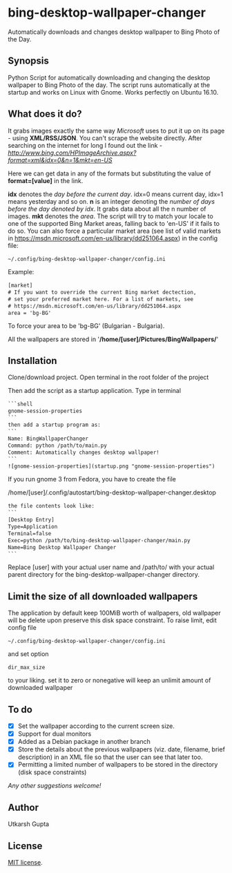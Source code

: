 # bing-desktop-wallpaper-changer
Automatically downloads and changes desktop wallpaper to Bing Photo of the Day.

## Synopsis
Python Script for automatically downloading and changing the desktop wallpaper to Bing Photo of the day. The script runs automatically at the startup and works on Linux with Gnome. Works perfectly on Ubuntu 16.10.

## What does it do?
It grabs images exactly the same way *Microsoft* uses to put it up on its page - using **XML/RSS/JSON**. You can't scrape the website directly. After searching on the internet for long I found out the link - *http://www.bing.com/HPImageArchive.aspx?format=xml&idx=0&n=1&mkt=en-US*

Here we can get data in any of the formats but substituting the value of **format=[value]** in the link.

**idx** denotes the *day before the current day*. idx=0 means current day, idx=1 means yesterday and so on.
**n** is an integer denoting the *number of days before the day denoted by idx*. It grabs data about all the n number of images.
**mkt** denotes the *area*. The script will try to match your locale to one of the supported Bing Market areas, falling back to 'en-US' if it fails to do so. You can also force a particular market area (see list of valid markets in https://msdn.microsoft.com/en-us/library/dd251064.aspx) in the config file:

```
~/.config/bing-desktop-wallpaper-changer/config.ini
```

Example:

```
[market]
# If you want to override the current Bing market dectection,
# set your preferred market here. For a list of markets, see
# https://msdn.microsoft.com/en-us/library/dd251064.aspx
area = 'bg-BG'
```

To force your area to be 'bg-BG' (Bulgarian - Bulgaria).

All the wallpapers are stored in '**/home/[user]/Pictures/BingWallpapers/**'

## Installation
Clone/download project. Open terminal in the root folder of the project

Then add the script as a startup application. Type in terminal

    ```shell
    gnome-session-properties
    ```
    then add a startup program as:
    ```
    Name: BingWallpaperChanger
    Command: python /path/to/main.py
    Comment: Automatically changes desktop wallpaper!
    ```
    ![gnome-session-properties](startup.png "gnome-session-properties")

If you run gnome 3 from Fedora, you have to create the file

/home/[user]/.config/autostart/bing-desktop-wallpaper-changer.desktop

    the file contents look like:
    ```
    [Desktop Entry]
    Type=Application
    Terminal=false
    Exec=python /path/to/bing-desktop-wallpaper-changer/main.py
    Name=Bing Desktop Wallpaper Changer
    ```

Replace [user] with your actual user name and /path/to/ with your actual
parent directory for the bing-desktop-wallpaper-changer directory.

## Limit the size of all downloaded wallpapers
The application by default keep 100MiB worth of wallpapers, old wallpaper will be delete upon preserve this disk space constraint. To raise limit, edit config file 
```
~/.config/bing-desktop-wallpaper-changer/config.ini
```
and set option 
```
dir_max_size
```
to your liking. set it to zero or nonegative will keep an unlimit amount of downloaded wallpaper


## To do
- [x] Set the wallpaper according to the current screen size.
- [x] Support for dual monitors
- [x] Added as a Debian package in another branch
- [x] Store the details about the previous wallpapers (viz. date, filename, brief description) in an XML file so that the user can see that later too.
- [x] Permitting a limited number of wallpapers to be stored in the directory (disk space constraints)

*Any other suggestions welcome!*

## Author
Utkarsh Gupta

## License
[MIT license](http://opensource.org/licenses/mit-license.php).
